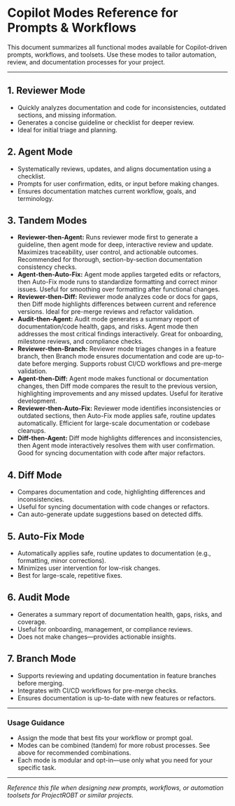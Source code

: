 # Copilot Modes Reference for Prompts & Workflows

This document summarizes all functional modes available for Copilot-driven prompts, workflows, and toolsets. Use these modes to tailor automation, review, and documentation processes for your project.

---

## 1. Reviewer Mode

- Quickly analyzes documentation and code for inconsistencies, outdated sections, and missing information.
- Generates a concise guideline or checklist for deeper review.
- Ideal for initial triage and planning.

## 2. Agent Mode

- Systematically reviews, updates, and aligns documentation using a checklist.
- Prompts for user confirmation, edits, or input before making changes.
- Ensures documentation matches current workflow, goals, and terminology.

## 3. Tandem Modes

- **Reviewer-then-Agent:** Runs reviewer mode first to generate a guideline, then agent mode for deep, interactive review and update. Maximizes traceability, user control, and actionable outcomes. Recommended for thorough, section-by-section documentation consistency checks.
- **Agent-then-Auto-Fix:** Agent mode applies targeted edits or refactors, then Auto-Fix mode runs to standardize formatting and correct minor issues. Useful for smoothing over formatting after functional changes.
- **Reviewer-then-Diff:** Reviewer mode analyzes code or docs for gaps, then Diff mode highlights differences between current and reference versions. Ideal for pre-merge reviews and refactor validation.
- **Audit-then-Agent:** Audit mode generates a summary report of documentation/code health, gaps, and risks. Agent mode then addresses the most critical findings interactively. Great for onboarding, milestone reviews, and compliance checks.
- **Reviewer-then-Branch:** Reviewer mode triages changes in a feature branch, then Branch mode ensures documentation and code are up-to-date before merging. Supports robust CI/CD workflows and pre-merge validation.
- **Agent-then-Diff:** Agent mode makes functional or documentation changes, then Diff mode compares the result to the previous version, highlighting improvements and any missed updates. Useful for iterative development.
- **Reviewer-then-Auto-Fix:** Reviewer mode identifies inconsistencies or outdated sections, then Auto-Fix mode applies safe, routine updates automatically. Efficient for large-scale documentation or codebase cleanups.
- **Diff-then-Agent:** Diff mode highlights differences and inconsistencies, then Agent mode interactively resolves them with user confirmation. Good for syncing documentation with code after major refactors.

## 4. Diff Mode

- Compares documentation and code, highlighting differences and inconsistencies.
- Useful for syncing documentation with code changes or refactors.
- Can auto-generate update suggestions based on detected diffs.

## 5. Auto-Fix Mode

- Automatically applies safe, routine updates to documentation (e.g., formatting, minor corrections).
- Minimizes user intervention for low-risk changes.
- Best for large-scale, repetitive fixes.

## 6. Audit Mode

- Generates a summary report of documentation health, gaps, risks, and coverage.
- Useful for onboarding, management, or compliance reviews.
- Does not make changes—provides actionable insights.

## 7. Branch Mode

- Supports reviewing and updating documentation in feature branches before merging.
- Integrates with CI/CD workflows for pre-merge checks.
- Ensures documentation is up-to-date with new features or refactors.

---

### Usage Guidance

- Assign the mode that best fits your workflow or prompt goal.
- Modes can be combined (tandem) for more robust processes. See above for recommended combinations.
- Each mode is modular and opt-in—use only what you need for your specific task.

---

_Reference this file when designing new prompts, workflows, or automation toolsets for ProjectROBT or similar projects._

